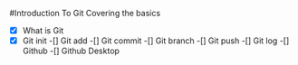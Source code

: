 #Introduction To Git
Covering the basics 

-[x] What  is Git
-[x] Git init 
-[]  Git add
-[]  Git commit
-[]  Git branch
-[]  Git push
-[]  Git log
-[]  Github
-[]  Github Desktop

